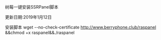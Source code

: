树莓一键安装SSRPanel脚本

更新日期:2019年1月12日

安装脚本
wget --no-check-certificate http://www.berryphone.club/raspanel &&chmod +x raspanel&&./raspanel

